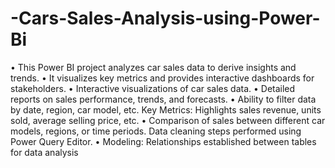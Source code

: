 # -Cars-Sales-Analysis-using-Power-Bi
•	This Power BI project analyzes car sales data to derive insights and trends.
•	It visualizes key metrics and provides interactive dashboards for stakeholders.
•	Interactive visualizations of car sales data.
•	Detailed reports on sales performance, trends, and forecasts.
•	Ability to filter data by date, region, car model, etc. Key Metrics: Highlights sales revenue, units sold, average selling price, etc.
•	Comparison of sales between different car models, regions, or time periods. Data cleaning steps performed using Power Query Editor.
•	Modeling: Relationships established between tables for data analysis

